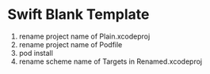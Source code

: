 # Swift Blank Template

1. rename project name of Plain.xcodeproj
2. rename project name of Podfile
3. pod install
4. rename scheme name of Targets in Renamed.xcodeproj